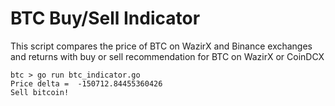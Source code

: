 # BTC Buy/Sell Indicator
This script compares the price of BTC on WazirX and Binance exchanges and returns with buy or sell recommendation for BTC on WazirX or CoinDCX

````
btc > go run btc_indicator.go
Price delta =  -150712.84455360426
Sell bitcoin!

````
